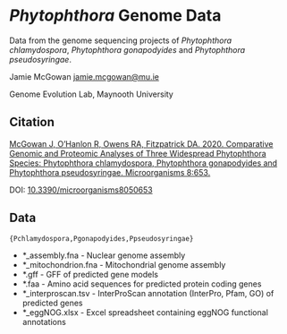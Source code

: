 # *Phytophthora* Genome Data

Data from the genome sequencing projects of *Phytophthora chlamydospora*, *Phytophthora gonapodyides* and *Phytophthora pseudosyringae*.

Jamie McGowan <jamie.mcgowan@mu.ie>

Genome Evolution Lab, Maynooth University

## Citation
[McGowan J, O’Hanlon R, Owens RA, Fitzpatrick DA. 2020. Comparative Genomic and Proteomic Analyses of Three Widespread Phytophthora Species: Phytophthora chlamydospora, Phytophthora gonapodyides and Phytophthora pseudosyringae. Microorganisms 8:653.](https://www.mdpi.com/2076-2607/8/5/653/htm)

DOI: [10.3390/microorganisms8050653](https://doi.org/10.3390/microorganisms8050653)


## Data
```
{Pchlamydospora,Pgonapodyides,Ppseudosyringae}
```

- *_assembly.fna - Nuclear genome assembly
- *_mitochondrion.fna - Mitochondrial genome assembly
- *.gff - GFF of predicted gene models
- *.faa - Amino acid sequences for predicted protein coding genes
- *_interproscan.tsv - InterProScan annotation (InterPro, Pfam, GO) of predicted genes
- *_eggNOG.xlsx - Excel spreadsheet containing eggNOG functional annotations
